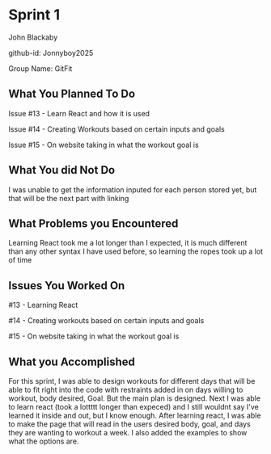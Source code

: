 # Sprint 1
John Blackaby

github-id: Jonnyboy2025

Group Name: GitFit

## What You Planned To Do  

Issue #13 - Learn React and how it is used

Issue #14 - Creating Workouts based on certain inputs and goals

Issue #15 - On website taking in what the workout goal is

## What You did Not Do
I was unable to get the information inputed for each person stored yet, but that will be the next part with linking
## What Problems you Encountered
Learning React took me a lot longer than I expected, it is much different than any other syntax I have used before, so learning the ropes took up a lot of time
## Issues You Worked On

#13 - Learning React

#14 - Creating workouts based on certain inputs and goals

#15 - On website taking in what the workout goal is

## What you Accomplished
For this sprint, I was able to design workouts for different days that will be able to fit right into the code with restraints added in on days willing to workout, body desired, Goal. But the main plan is designed. Next I was able to learn react (took a lottttt longer than expeced) and I still wouldnt say I've learned it inside and out, but I know enough. After learning react, I was able to make the page that will read in the users desired body, goal, and days they are wanting to workout a week. I also added the examples to show what the options are.  